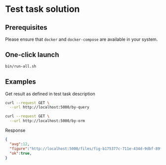 # Test task solution

## Prerequisites

Please ensure that `docker` and `docker-compose` are available in your system.


## One-click launch

```bash
bin/run-all.sh
```

## Examples

Get result as defined in test task description

```bash
curl --request GET \
  --url http://localhost:5000/by-query
```
```bash
curl --request GET \
  --url http://localhost:5000/by-orm
```

Response

```json
{
  "avg":12,
  "figure":"http://localhost:5000/files/fig-b175377c-711e-434d-9dbf-89f234b8ba4d.png",
  "ok":true,
}
```